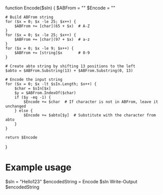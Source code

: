 function Encode($sIn) {
    $ABFrom = ""
    $Encode = ""

    # Build ABFrom string
    for ($x = 0; $x -le 25; $x++) {
        $ABFrom += [char](65 + $x)  # A-Z
    }
    for ($x = 0; $x -le 25; $x++) {
        $ABFrom += [char](97 + $x)  # a-z
    }
    for ($x = 0; $x -le 9; $x++) {
        $ABFrom += [string]$x       # 0-9
    }

    # Create abto string by shifting 13 positions to the left
    $abto = $ABFrom.Substring(13) + $ABFrom.Substring(0, 13)

    # Encode the input string
    for ($x = 0; $x -lt $sIn.Length; $x++) {
        $char = $sIn[$x]
        $y = $ABFrom.IndexOf($char)
        if ($y -eq -1) {
            $Encode += $char  # If character is not in ABFrom, leave it unchanged
        } else {
            $Encode += $abto[$y]  # Substitute with the character from abto
        }
    }

    return $Encode
}

# Example usage
$sIn = "Hello123"
$encodedString = Encode $sIn
Write-Output $encodedString

